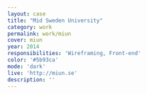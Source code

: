 ```yaml
---
layout: case
title: "Mid Sweden University"
category: work
permalink: work/miun
cover: miun
year: 2014
responsibilities: 'Wireframing, Front-end'
color: '#5b93ca'
mode: 'dark'
live: 'http://miun.se'
description: ''
---
```





